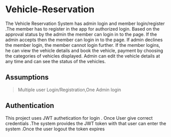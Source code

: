 # Vehicle-Reservation

The Vehicle Reservation System has admin login and member login/register .The member has to register in the app for authorized login. Based on the approval status by the admin the member can login in to the page. If the admin accepts then the member can login in to the page. If admin declines the member login, the member cannot login further. If the member logins, he can view the vehicle details and book the vehicle, payment by choosing the categories of vehicles displayed. Admin can edit the vehicle details at any time and can see the status of the vehicles.

## Assumptions
>Multiple user Login/Registration,One Admin login

## Authentication
This project uses JWT authetication for login . Once User give correct credentials .The system provides the JWT token with that user can enter the system .Once the user logout the token expires


